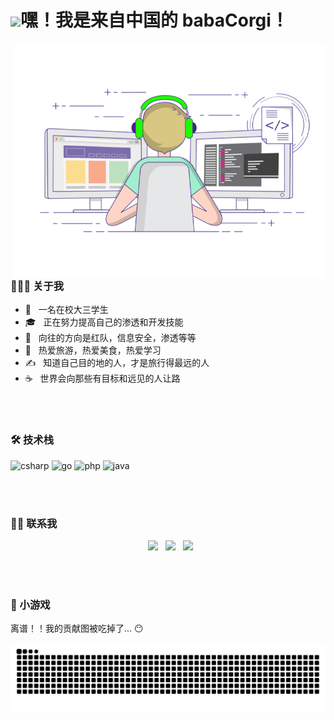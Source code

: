 <!-- Hey -->
<h1><img src="https://emojis.slackmojis.com/emojis/images/1547582922/5197/party_blob.gif?1547582922" width="30"/>嘿！我是来自中国的 babaCorgi！ </h1>
<img align="right" alt="GIF" src="https://raw.githubusercontent.com/babaCorgi/babaCorgi/output/gif3.gif" width="500"/>

<br>
<!-- AboutMe -->
<h3> 👨🏻‍💻 关于我 </h3>

- 🤔 &nbsp; 一名在校大三学生
- 🎓 &nbsp; 正在努力提高自己的渗透和开发技能
- 💼 &nbsp; 向往的方向是红队，信息安全，渗透等等
- 🌱 &nbsp; 热爱旅游，热爱美食，热爱学习
- ✍️ &nbsp; 知道自己目的地的人，才是旅行得最远的人
- ☕ &nbsp; 世界会向那些有目标和远见的人让路
<br>

<br>
<!-- Tech -->
<h3>🛠 技术栈</h3>
<p>
<img alt="csharp" src="https://img.shields.io/badge/-Csharp-11EC45?style=flat-square&logo=csharp&logoColor=white" />
<img alt="go" src="https://img.shields.io/badge/-Go-88F0F4?style=flat-square&logo=go&logoColor=white" />
<img alt="php" src="https://img.shields.io/badge/-Php-B06DF9?style=flat-square&logo=php&logoColor=white" />
<img alt="java" src="https://img.shields.io/badge/-Java-9A2A34?style=flat-square&logo=java&logoColor=white" />
</p>
<br>

<br>
<!-- Connect -->
<h3> 🤝🏻 联系我 </h3>
<p align="center">
&nbsp; <a href="https://mp.weixin.qq.com/profile?src=3&timestamp=1634022144&ver=1&signature=S2jC48KcyQ-bQPKbbELO33gRV3X0agmZuCw*mml3VULUNJFqVFPwpY0fZ5l7ktBQ5KNCfuxktBu1ml**TZx8BA==" target="_blank" rel="noopener noreferrer"><img src="https://img.icons8.com/doodle/50/000000/weixing.png" width="50"/></a>
&nbsp; <a href="mailto:202475905@qq.com" target="_blank" rel="noopener noreferrer"><img src="https://img.icons8.com/plasticine/100/000000/gmail.png"  width="50" /></a>
&nbsp; <a href="https://twitter.com/tobe404" target="_blank" rel="noopener noreferrer"><img src="https://img.icons8.com/plasticine/100/000000/twitter.png" width="50" /></a>  
</p>
<!-- contribution-->
<br>


<br>
<h3> 🐍 小游戏</h3>
离谱！！我的贡献图被吃掉了... 😶
<p> 
 <img src="https://raw.githubusercontent.com/babaCorgi/babaCorgi/output/github-contribution-grid-snake.svg" />
</p>
